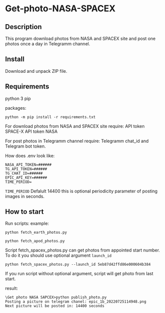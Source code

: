 # Get-photo-NASA-SPACEX

## Description
This program download photos from NASA and SPACEX site and post one photos once a day in Telegramm channel.

## Install
Download and unpack ZIP file.

## Requirements

python 3
pip

packages:
```
python -m pip install -r requirements.txt
```

For download photos from NASA and SPACEX site require:
API token SPACE-X
API token NASA

For post photos in Telegramm channel require:
Telegramm chat_id and Telegram bot token.

How does .env look like:
```
NASA_API_TOKEN=######
TG_API_TOKEN=######
TG_CHAT_ID=######
EPIC_API_KEY=######
TIME_PERIOD=
```

`TIME_PERIOD` Defalult 14400 this is optional periodicity parameter of posting images in seconds.


## How to start

Run scripts:
example:
```
python fetch_earth_photos.py
```
```
python fetch_apod_photos.py
```

Script fetch_spacex_photos.py can get photos from appointed start number.
To do it you should use optional argument `launch_id`
```
python fetch_spacex_photos.py --launch_id 5eb87d42ffd86e000604b384
```
If you run script without optional argument, script will get photo from last start.

result:
```
\Get photo NASA SAPCEX>python publish_photo.py
Posting a picture on telegram chanel: epic_1b_20220725114948.png
Next picture will be posted in: 14400 seconds
```
